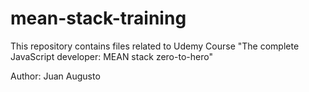 # mean-stack-training
This repository contains files related to Udemy Course "The complete JavaScript developer: MEAN stack zero-to-hero"

Author: Juan Augusto
